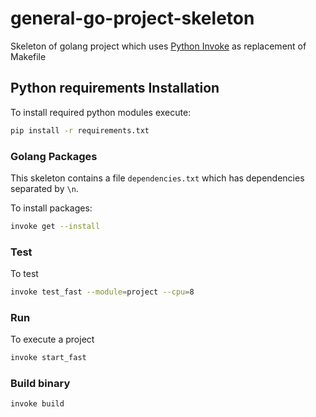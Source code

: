 # general-go-project-skeleton

Skeleton of golang project which uses [Python Invoke](http://www.pyinvoke.org/) as replacement of Makefile

## Python requirements Installation

To install required python modules execute:

```bash
pip install -r requirements.txt
```

### Golang Packages

This skeleton contains a file `dependencies.txt` which has dependencies separated by `\n`. 

To install packages:

```bash
invoke get --install
```

### Test

To test

```bash
invoke test_fast --module=project --cpu=8
```

### Run

To execute a project

```bash
invoke start_fast
```

### Build binary

```bash
invoke build
```